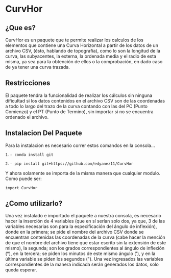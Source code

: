 # CurvHor

## ¿Que es?

CurvHor es un paquete que te permite realizar los calculos de los elementos que contiene una Curva Horizontal a partir de los datos de un archivo CSV, (ésto, hablando de topografía), como lo son la longitud de la curva, las subyacentes, la externa, la ordenada media y el radio de esta misma, ya sea para la obtención de ellos o la comprobación, en dado caso de ya tener una curva trazada.

## Restricciones

El paquete tendra la funcionalidad de realizar los cálculos sin ninguna dificultad si los datos contenidos en el archivo CSV son de las coordenadas a todo lo largo del trazo de la curva contando con las del PC (Punto Comienzo) y el PT (Punto de Termino), sin importar si no se encuentra ordenado el archivo.

## Instalacion Del Paquete
Para la instalacion es necesario correr estos comandos en la consola...  
```
1.- conda install git
```
```
2.- pip install git+https://github.com/edyanez11/CurvHor     
```
Y ahora solamente se importa de la misma manera que cualquier modulo.  
Como puede ser:
```
import CurvHor
```
## ¿Como utilizarlo?

Una vez instalado e importado el paquete a nuestra consola, es necesario hacer la inserción de 4 variables (que en sí serían solo dos, ya que, 3 de las variables necesarias son para la especificación del ángulo de inflexión), donde en la primera; se pide el nombre del archivo CSV donde se encuentran contenidas las coordenadas de la curva (cabe hacer la mención de que el nombre del archivo tiene que estar escrito sin la extensión de este mismo), la segunda; son los grados correspondientes al ángulo de inflexión (°), en la tercera; se piden los minutos de este mismo ángulo ('), y en la última variable se piden los segundos (").
Una vez ingresados las variables correspondientes de la manera indicada serán generados los datos, solo queda esperar.
